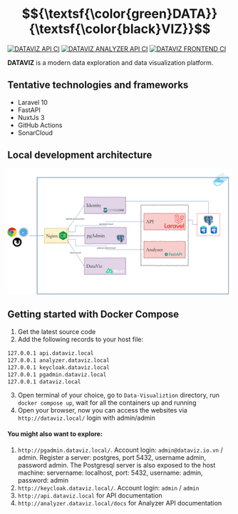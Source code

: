 # $${\textsf{\color{green}DATA}}{\textsf{\color{black}VIZ}}$$

[![DATAVIZ API CI](https://github.com/ngtrdai/Data-Visualization/actions/workflows/backend-ci.yaml/badge.svg)](https://github.com/ngtrdai/Data-Visualization/actions/workflows/backend-ci.yaml)
[![DATAVIZ ANALYZER API CI](https://github.com/ngtrdai/Data-Visualization/actions/workflows/analyzer-ci.yaml/badge.svg)](https://github.com/ngtrdai/Data-Visualization/actions/workflows/analyzer-ci.yaml)
[![DATAVIZ FRONTEND CI](https://github.com/ngtrdai/Data-Visualization/actions/workflows/frontend-ci.yaml/badge.svg)](https://github.com/ngtrdai/Data-Visualization/actions/workflows/frontend-ci.yaml)

**DATAVIZ** is a modern data exploration and data visualization platform.
## Tentative technologies and frameworks
- Laravel 10
- FastAPI
- NuxtJs 3
- GitHub Actions
- SonarCloud
## Local development architecture
![DataViz - local development architecture](https://github.com/ngtrdai/Data-Visualization/blob/main/DataViz-Architecture.png)
## Getting started with Docker Compose
1. Get the latest source code
2. Add the following records to your host file: 
```
127.0.0.1 api.dataviz.local
127.0.0.1 analyzer.dataviz.local
127.0.0.1 keycloak.dataviz.local
127.0.0.1 pgadmin.dataviz.local
127.0.0.1 dataviz.local
```
3. Open terminal of your choice, go to `Data-Visualiztion` directory, run `docker compose up`, wait for all the containers up and running
4. Open your browser, now you can access the websites via `http://dataviz.local/` login with admin/admin
#### You might also want to explore:
1. `http://pgadmin.dataviz.local/`. Account login: `admin@dataviz.io.vn` / admin. Register a server: postgres, port 5432, username admin, password admin. The Postgresql server is also exposed to the host machine: servername: localhost, port: 5432, username: admin, password: admin
2. `http://keycloak.dataviz.local/`. Account login: `admin` / `admin`
3. `http://api.dataviz.local` for API documentation
4. `http://analyzer.dataviz.local/docs` for Analyzer API documentation